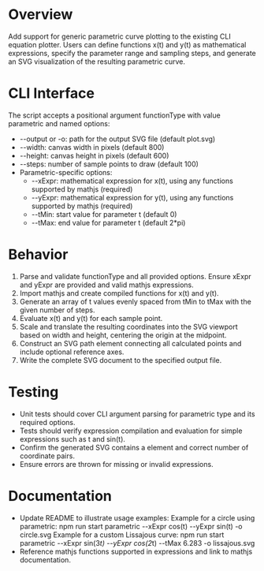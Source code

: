 # Overview

Add support for generic parametric curve plotting to the existing CLI equation plotter. Users can define functions x(t) and y(t) as mathematical expressions, specify the parameter range and sampling steps, and generate an SVG visualization of the resulting parametric curve.

# CLI Interface

The script accepts a positional argument functionType with value parametric and named options:

- --output or -o: path for the output SVG file (default plot.svg)
- --width: canvas width in pixels (default 800)
- --height: canvas height in pixels (default 600)
- --steps: number of sample points to draw (default 100)
- Parametric-specific options:
  - --xExpr: mathematical expression for x(t), using any functions supported by mathjs (required)
  - --yExpr: mathematical expression for y(t), using any functions supported by mathjs (required)
  - --tMin: start value for parameter t (default 0)
  - --tMax: end value for parameter t (default 2*pi)

# Behavior

1. Parse and validate functionType and all provided options. Ensure xExpr and yExpr are provided and valid mathjs expressions.
2. Import mathjs and create compiled functions for x(t) and y(t).
3. Generate an array of t values evenly spaced from tMin to tMax with the given number of steps.
4. Evaluate x(t) and y(t) for each sample point.
5. Scale and translate the resulting coordinates into the SVG viewport based on width and height, centering the origin at the midpoint.
6. Construct an SVG path element connecting all calculated points and include optional reference axes.
7. Write the complete SVG document to the specified output file.

# Testing

- Unit tests should cover CLI argument parsing for parametric type and its required options.
- Tests should verify expression compilation and evaluation for simple expressions such as t and sin(t).
- Confirm the generated SVG contains a <path> element and correct number of coordinate pairs.
- Ensure errors are thrown for missing or invalid expressions.

# Documentation

- Update README to illustrate usage examples:
  Example for a circle using parametric: npm run start parametric --xExpr cos(t) --yExpr sin(t) -o circle.svg
  Example for a custom Lissajous curve: npm run start parametric --xExpr sin(3*t) --yExpr cos(2*t) --tMax 6.283 -o lissajous.svg
- Reference mathjs functions supported in expressions and link to mathjs documentation.